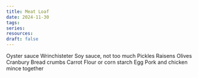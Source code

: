 ```yaml
---
title: Meat Loaf
date: 2024-11-30
tags: 
series: 
resources: 
draft: false
---
```


Oyster sauce
Wrinchisteter
Soy sauce, not too much
Pickles
Raisens
Olives
Cranbury
Bread crumbs
Carrot
Flour or corn starch
Egg
Pork and chicken mince together
